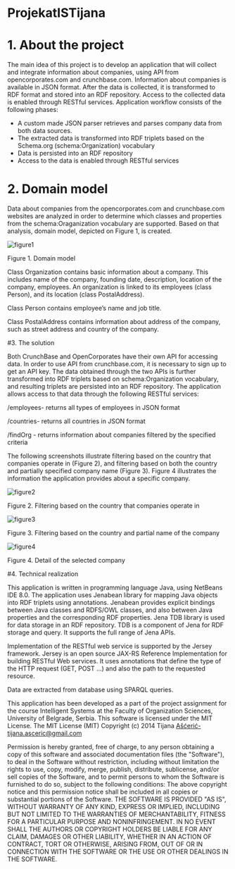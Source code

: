 ProjekatISTijana
================
# 1. About the project
The main idea of this project is to develop an application that will collect and integrate information about companies, using API from opencorporates.com and crunchbase.com. Information about companies is available in JSON format.
After the data is collected, it is transformed to RDF format and stored into an RDF   repository. Access to the collected data is enabled through RESTful services.
Application workflow consists of the following phases:

*	A custom made JSON parser retrieves and parses company data from both data sources.
*	The extracted data is transformed into RDF triplets based on the Schema.org (schema:Organization)  vocabulary
*	Data is persisted into an RDF repository
*	Access to the data is enabled through RESTful services

# 2.	Domain model

Data about companies from the opencorporates.com and crunchbase.com websites are analyzed in order to determine which classes and properties from the schema:Oraganization vocabulary are supported. Based on that analysis, domain model, depicted on Figure 1, is created.

![figure1](https://cloud.githubusercontent.com/assets/8823815/4350478/fea95422-41eb-11e4-9c01-c58ba62918d3.jpg)

Figure 1. Domain model

 Class Organization contains basic information about a company. This includes name of the company, founding date, description, location of the company, employees.  An organization is linked to its employees (class Person), and its location (class PostalAddress).
 
 Class Person contains employee’s name and job title.
 
 Class PostalAddress contains information about address of the company, such as street address and country of the company.

#3.	The solution

Both CrunchBase and OpenCorporates have their own API for accessing data. In order to use API from crunchbase.com, it is necessary to sign up to get an API key. 
The data obtained through the two APIs is further transformed into RDF triplets based on schema:Organization vocabulary, and resulting triplets are persisted into an RDF repository. The application allows access to that data through the following RESTful services:

/employees- returns all types of employees in JSON format

/countries- returns all countries in JSON format

/findOrg - returns information about companies filtered by the specified criteria

The following screenshots illustrate filtering based on the country that companies operate in (Figure 2), and filtering based on both the country and partially specified company name (Figure 3).
Figure 4 illustrates the information the application provides about a specific company.

![figure2](https://cloud.githubusercontent.com/assets/8823815/4350503/f94ac4be-41ed-11e4-805b-30a89f31dc10.png)

Figure 2. Filtering based on the country that companies operate in

![figure3](https://cloud.githubusercontent.com/assets/8823815/4350517/ad3fe12a-41ee-11e4-8995-53c9094b1288.png)

Figure 3. Filtering based on the country and partial name of the company

![figure4](https://cloud.githubusercontent.com/assets/8823815/4350528/8346b91a-41ef-11e4-82e4-a565041e8d86.png)

Figure 4. Detail of the selected company

#4.	Technical realization

This application is written in programming language Java, using NetBeans IDE 8.0.
The application uses Jenabean library for mapping Java objects into RDF triplets using annotations. Jenabean provides explicit bindings between Java classes and RDFS/OWL classes, and also between Java properties and the corresponding RDF properties.
Jena TDB library is used for data storage in an RDF repository. TDB is a component of Jena for RDF storage and query. It supports the full range of Jena APIs.

Implementation of the RESTful web service is supported by the Jersey framework. Jersey is an open source JAX-RS Reference Implementation for building RESTful Web services. It uses annotations that define the type of the HTTP request (GET, POST ...) and also the path to the requested resource.

Data are extracted from database using SPARQL queries.

This application has been developed as a part of the project assignment for the course Intelligent Systems at the Faculty of Organization Sciences, University of Belgrade, Serbia.
This software is licensed under the MIT License.
The MIT License (MIT)
Copyright (c) 2014 Tijana Ašćerić-tijana.asceric@gmail.com

Permission is hereby granted, free of charge, to any person obtaining a copy of this software and associated documentation files (the "Software"), to deal in the Software without restriction, including without limitation the rights to use, copy, modify, merge, publish, distribute, sublicense, and/or sell copies of the Software, and to permit persons to whom the Software is furnished to do so, subject to the following conditions:
The above copyright notice and this permission notice shall be included in all copies or substantial portions of the Software.
THE SOFTWARE IS PROVIDED "AS IS", WITHOUT WARRANTY OF ANY KIND, EXPRESS OR IMPLIED, INCLUDING BUT NOT LIMITED TO THE WARRANTIES OF MERCHANTABILITY, FITNESS FOR A PARTICULAR PURPOSE AND NONINFRINGEMENT. IN NO EVENT SHALL THE AUTHORS OR COPYRIGHT HOLDERS BE LIABLE FOR ANY CLAIM, DAMAGES OR OTHER LIABILITY, WHETHER IN AN ACTION OF CONTRACT, TORT OR OTHERWISE, ARISING FROM, OUT OF OR IN CONNECTION WITH THE SOFTWARE OR THE USE OR OTHER DEALINGS IN THE SOFTWARE.

